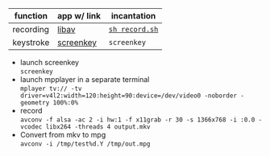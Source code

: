 | function  | app w/ link                               | incantation     |
|-----------|-------------------------------------------|-----------------|
| recording | [libav](https://libav.org/download/)      | [`sh record.sh`](https://raw.githubusercontent.com/denten-courses/computing-context/master/screencasts/record.sh)  |
| keystroke | [screenkey](https://packages.debian.org/source/sid/screenkey)| `screenkey` |


-  launch screenkey  
    `screenkey`
- launch mpplayer in a separate terminal  
     `mplayer tv:// -tv driver=v4l2:width=120:height=90:device=/dev/video0 -noborder -geometry 100%:0%`
- record  
     `avconv -f alsa -ac 2 -i hw:1 -f x11grab -r 30 -s 1366x768 -i :0.0 -vcodec libx264 -threads 4 output.mkv`
- Convert from mkv to mpg   
   `avconv -i /tmp/test%d.Y /tmp/out.mpg`
